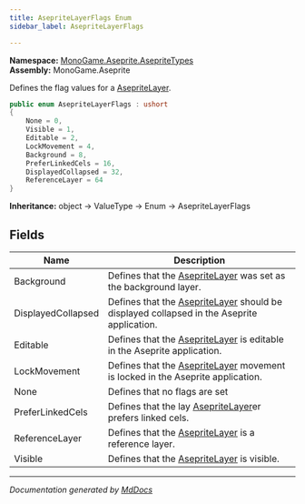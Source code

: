```yaml
---
title: AsepriteLayerFlags Enum
sidebar_label: AsepriteLayerFlags

---
```


**Namespace:** [MonoGame.Aseprite.AsepriteTypes](../)  
**Assembly:** MonoGame.Aseprite

Defines the flag values for a [AsepriteLayer](../AsepriteLayer/).

```csharp
public enum AsepriteLayerFlags : ushort
{
    None = 0,
    Visible = 1,
    Editable = 2,
    LockMovement = 4,
    Background = 8,
    PreferLinkedCels = 16,
    DisplayedCollapsed = 32,
    ReferenceLayer = 64
}
```

**Inheritance:** object → ValueType → Enum → AsepriteLayerFlags

## Fields

| Name               | Description                                                                                                            |
| ------------------ | ---------------------------------------------------------------------------------------------------------------------- |
| Background         | Defines that the [AsepriteLayer](../AsepriteLayer/) was set as the background layer.                           |
| DisplayedCollapsed | Defines that the [AsepriteLayer](../AsepriteLayer/) should be displayed collapsed in the Aseprite application. |
| Editable           | Defines that the [AsepriteLayer](../AsepriteLayer/) is editable in the Aseprite application.                   |
| LockMovement       | Defines that the [AsepriteLayer](../AsepriteLayer/) movement is locked in the Aseprite application.            |
| None               | Defines that no flags are set                                                                                          |
| PreferLinkedCels   | Defines that the lay [AsepriteLayer](../AsepriteLayer/)er prefers linked cels.                                  |
| ReferenceLayer     | Defines that the [AsepriteLayer](../AsepriteLayer/) is a reference layer.                                      |
| Visible            | Defines that the [AsepriteLayer](../AsepriteLayer/) is visible.                                                |

___

*Documentation generated by [MdDocs](https://github.com/ap0llo/mddocs)*
